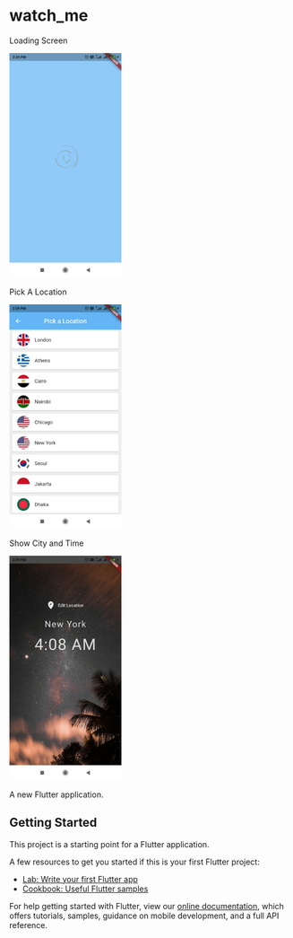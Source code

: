 # watch_me

Loading Screen

<img src="https://github.com/Bhismydv/watch_me/blob/main/loading.jpeg" width="200" title="hover text">

Pick A Location

<img src="https://github.com/Bhismydv/watch_me/blob/main/location.jpeg" width="200" title="hover text">

Show City and Time

<img src="https://github.com/Bhismydv/watch_me/blob/main/mainscreen.jpeg" width="200" title="hover text">


A new Flutter application.

## Getting Started

This project is a starting point for a Flutter application.

A few resources to get you started if this is your first Flutter project:

- [Lab: Write your first Flutter app](https://flutter.dev/docs/get-started/codelab)
- [Cookbook: Useful Flutter samples](https://flutter.dev/docs/cookbook)

For help getting started with Flutter, view our
[online documentation](https://flutter.dev/docs), which offers tutorials,
samples, guidance on mobile development, and a full API reference.
